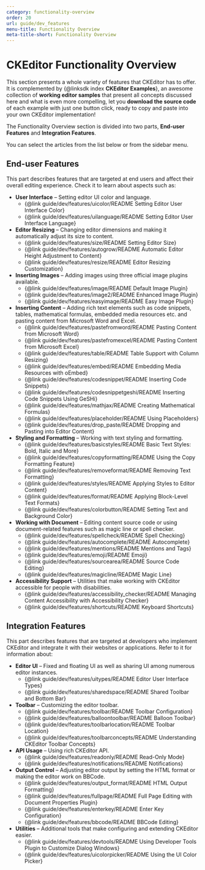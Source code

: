 ```yaml
---
category: functionality-overview
order: 20
url: guide/dev_features
menu-title: Functionality Overview
meta-title-short: Functionality Overview
---
```

<!--
Copyright (c) 2003-2019, CKSource - Frederico Knabben. All rights reserved.
For licensing, see LICENSE.md.
-->

# CKEditor Functionality Overview

This section presents a whole variety of features that CKEditor has to offer. It is complemented by {@linksdk index **CKEditor Examples**}, an awesome collection of **working editor samples** that present all concepts discussed here and what is even more compelling, let you **download the source code** of each example with just one button click, ready to copy and paste into your own CKEditor implementation!

The Functionality Overview section is divided into two parts, **End-user Features** and **Integration Features**.

<info-box hint="">
    You can select the articles from the list below or from the sidebar menu.
</info-box>

## End-user Features
This part describes features that are targeted at end users and affect their overall editing experience. Check it to learn about aspects such as:

* **User Interface** &ndash; Setting editor UI color and language.
    * {@link guide/dev/features/uicolor/README Setting Editor User Interface Color}
    * {@link guide/dev/features/uilanguage/README Setting Editor User Interface Language}
* **Editor Resizing** &ndash; Changing editor dimensions and making it automatically adjust its size to content.
    * {@link guide/dev/features/size/README Setting Editor Size}
    * {@link guide/dev/features/autogrow/README Automatic Editor Height Adjustment to Content}
    * {@link guide/dev/features/resize/README Editor Resizing Customization}
* **Inserting Images** &ndash; Adding images using three official image plugins available.
    * {@link guide/dev/features/image/README Default Image Plugin}
    * {@link guide/dev/features/image2/README Enhanced Image Plugin}
    * {@link guide/dev/features/easyimage/README Easy Image Plugin}
* **Inserting Content** &ndash; Adding rich text elements such as code snippets, tables, mathematical formulas, embedded media resources etc. and pasting content from Microsoft Word and Excel.
    * {@link guide/dev/features/pastefromword/README Pasting Content from Microsoft Word}
    * {@link guide/dev/features/pastefromexcel/README Pasting Content from Microsoft Excel}
    * {@link guide/dev/features/table/README Table Support with Column Resizing}
    * {@link guide/dev/features/embed/README Embedding Media Resources with oEmbed}
    * {@link guide/dev/features/codesnippet/README Inserting Code Snippets}
    * {@link guide/dev/features/codesnippetgeshi/README Inserting Code Snippets Using GeSHi}
    * {@link guide/dev/features/mathjax/README Creating Mathematical Formulas}
    * {@link guide/dev/features/placeholder/README Using Placeholders}
    * {@link guide/dev/features/drop_paste/README Dropping and Pasting into Editor Content}
* **Styling and Formatting** &ndash; Working with text styling and formatting.
    * {@link guide/dev/features/basicstyles/README Basic Text Styles: Bold, Italic and More}
    * {@link guide/dev/features/copyformatting/README Using the Copy Formatting Feature}
    * {@link guide/dev/features/removeformat/README Removing Text Formatting}
    * {@link guide/dev/features/styles/README Applying Styles to Editor Content}
    * {@link guide/dev/features/format/README Applying Block-Level Text Formats}
    * {@link guide/dev/features/colorbutton/README Setting Text and Background Color}
* **Working with Document** &ndash; Editing content source code or using document-related features such as magic line or spell checker.
    * {@link guide/dev/features/spellcheck/README Spell Checking}
    * {@link guide/dev/features/autocomplete/README Autocomplete}
    * {@link guide/dev/features/mentions/README Mentions and Tags}
    * {@link guide/dev/features/emoji/README Emoji}
    * {@link guide/dev/features/sourcearea/README Source Code Editing}
    * {@link guide/dev/features/magicline/README Magic Line}
* **Accessibility Support** &ndash; Utilities that make working with CKEditor accessible for people with disabilities.
    * {@link guide/dev/features/accessibility_checker/README Managing Content Accessibility with Accessibility Checker}
    * {@link guide/dev/features/shortcuts/README Keyboard Shortcuts}

## Integration Features
This part describes features that are targeted at developers who implement CKEditor and integrate it with their websites or applications. Refer to it for information about:

* **Editor UI** &ndash; Fixed and floating UI as well as sharing UI among numerous editor instances.
    * {@link guide/dev/features/uitypes/README Editor User Interface Types}
    * {@link guide/dev/features/sharedspace/README Shared Toolbar and Bottom Bar}
* **Toolbar** &ndash; Customizing the editor toolbar.
    * {@link guide/dev/features/toolbar/README Toolbar Configuration}
    * {@link guide/dev/features/balloontoolbar/README Balloon Toolbar}
    * {@link guide/dev/features/toolbarlocation/README Toolbar Location}
    * {@link guide/dev/features/toolbarconcepts/README Understanding CKEditor Toolbar Concepts}
* **API Usage** &ndash; Using rich CKEditor API.
    * {@link guide/dev/features/readonly/README Read-Only Mode}
    * {@link guide/dev/features/notifications/README Notifications}
* **Output Control** &ndash; Adjusting editor output by setting the HTML format or making the editor work on BBCode.
    * {@link guide/dev/features/output_format/README HTML Output Formatting}
    * {@link guide/dev/features/fullpage/README Full Page Editing with Document Properties Plugin}
    * {@link guide/dev/features/enterkey/README Enter Key Configuration}
    * {@link guide/dev/features/bbcode/README BBCode Editing}
* **Utilities** &ndash; Additional tools that make configuring and extending CKEditor easier.
    * {@link guide/dev/features/devtools/README Using Developer Tools Plugin to Customize Dialog Windows}
    * {@link guide/dev/features/uicolorpicker/README Using the UI Color Picker}
